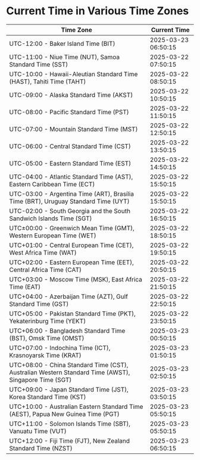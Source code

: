# Current Time in Various Time Zones

| Time Zone | Current Time |
|-----------|--------------|
| UTC-12:00 - Baker Island Time (BIT) | 2025-03-23 06:50:15 |
| UTC-11:00 - Niue Time (NUT), Samoa Standard Time (SST) | 2025-03-22 07:50:15 |
| UTC-10:00 - Hawaii-Aleutian Standard Time (HAST), Tahiti Time (TAHT) | 2025-03-22 08:50:15 |
| UTC-09:00 - Alaska Standard Time (AKST) | 2025-03-22 10:50:15 |
| UTC-08:00 - Pacific Standard Time (PST) | 2025-03-22 11:50:15 |
| UTC-07:00 - Mountain Standard Time (MST) | 2025-03-22 12:50:15 |
| UTC-06:00 - Central Standard Time (CST) | 2025-03-22 13:50:15 |
| UTC-05:00 - Eastern Standard Time (EST) | 2025-03-22 14:50:15 |
| UTC-04:00 - Atlantic Standard Time (AST), Eastern Caribbean Time (ECT) | 2025-03-22 15:50:15 |
| UTC-03:00 - Argentina Time (ART), Brasília Time (BRT), Uruguay Standard Time (UYT) | 2025-03-22 15:50:15 |
| UTC-02:00 - South Georgia and the South Sandwich Islands Time (SGT) | 2025-03-22 16:50:15 |
| UTC±00:00 - Greenwich Mean Time (GMT), Western European Time (WET) | 2025-03-22 18:50:15 |
| UTC+01:00 - Central European Time (CET), West Africa Time (WAT) | 2025-03-22 19:50:15 |
| UTC+02:00 - Eastern European Time (EET), Central Africa Time (CAT) | 2025-03-22 20:50:15 |
| UTC+03:00 - Moscow Time (MSK), East Africa Time (EAT) | 2025-03-22 21:50:15 |
| UTC+04:00 - Azerbaijan Time (AZT), Gulf Standard Time (GST) | 2025-03-22 22:50:15 |
| UTC+05:00 - Pakistan Standard Time (PKT), Yekaterinburg Time (YEKT) | 2025-03-22 23:50:15 |
| UTC+06:00 - Bangladesh Standard Time (BST), Omsk Time (OMST) | 2025-03-23 00:50:15 |
| UTC+07:00 - Indochina Time (ICT), Krasnoyarsk Time (KRAT) | 2025-03-23 01:50:15 |
| UTC+08:00 - China Standard Time (CST), Australian Western Standard Time (AWST), Singapore Time (SGT) | 2025-03-23 02:50:15 |
| UTC+09:00 - Japan Standard Time (JST), Korea Standard Time (KST) | 2025-03-23 03:50:15 |
| UTC+10:00 - Australian Eastern Standard Time (AEST), Papua New Guinea Time (PGT) | 2025-03-23 05:50:15 |
| UTC+11:00 - Solomon Islands Time (SBT), Vanuatu Time (VUT) | 2025-03-23 05:50:15 |
| UTC+12:00 - Fiji Time (FJT), New Zealand Standard Time (NZST) | 2025-03-23 06:50:15 |
